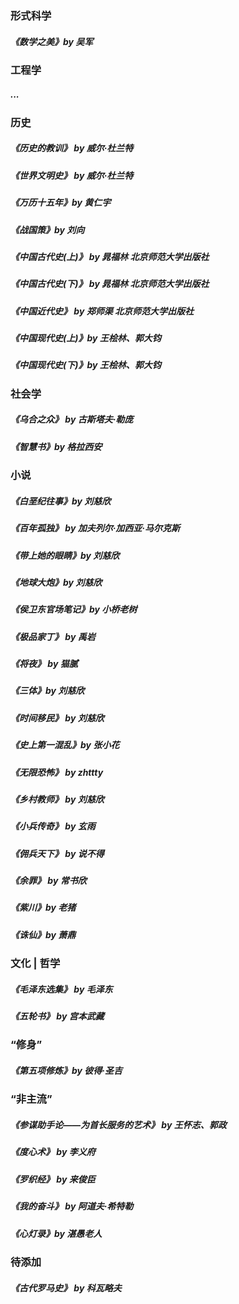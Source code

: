 <!-- @format -->

### 形式科学

##### 《数学之美》by 吴军

### 工程学

##### ...

### 历史

##### 《历史的教训》 by 威尔·杜兰特

##### 《世界文明史》 by 威尔·杜兰特

##### 《万历十五年》by 黄仁宇

##### 《战国策》by 刘向

##### 《中国古代史(上)》 by 晁福林 北京师范大学出版社

##### 《中国古代史(下)》 by 晁福林 北京师范大学出版社

##### 《中国近代史》 by 郑师渠 北京师范大学出版社

##### 《中国现代史(上)》by 王桧林、郭大钧

##### 《中国现代史(下)》by 王桧林、郭大钧

### 社会学

##### 《乌合之众》 by 古斯塔夫·勒庞

##### 《智慧书》by 格拉西安

### 小说

##### 《白垩纪往事》by 刘慈欣

##### 《百年孤独》 by 加夫列尔·加西亚·马尔克斯

##### 《带上她的眼睛》by 刘慈欣

##### 《地球大炮》by 刘慈欣

##### 《侯卫东官场笔记》by 小桥老树

##### 《极品家丁》 by 禹岩

##### 《将夜》 by 猫腻

##### 《三体》by 刘慈欣

##### 《时间移民》 by 刘慈欣

##### 《史上第一混乱》by 张小花

##### 《无限恐怖》 by zhttty

##### 《乡村教师》 by 刘慈欣

##### 《小兵传奇》 by 玄雨

##### 《佣兵天下》 by 说不得

##### 《余罪》 by 常书欣

##### 《紫川》by 老猪

##### 《诛仙》by 萧鼎

### 文化 | 哲学

##### 《毛泽东选集》 by 毛泽东

##### 《五轮书》 by 宫本武藏

### “修身”

##### 《第五项修炼》by 彼得·圣吉

### “非主流”

##### 《参谋助手论——为首长服务的艺术》 by 王怀志、郭政

##### 《度心术》 by 李义府

##### 《罗织经》 by 来俊臣

##### 《我的奋斗》 by 阿道夫·希特勒

##### 《心灯录》by 湛愚老人

### 待添加

##### 《古代罗马史》 by 科瓦略夫
